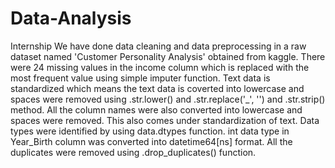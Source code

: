 # Data-Analysis
Internship
We have done data cleaning and data preprocessing in a raw dataset named 'Customer Personality Analysis' obtained from kaggle.
There were 24 missing values in the income column which is replaced with the most frequent value using simple imputer function.
Text data is standardized which means the text data is coverted into lowercase and spaces were removed using .str.lower() and .str.replace('_', '') and .str.strip() method.
All the column names were also converted into lowercase and spaces were removed. This also comes under standardization of text.
Data types were identified by using data.dtypes function.
int data type in Year_Birth column was converted into datetime64[ns] format.
All the duplicates were removed using .drop_duplicates() function.

